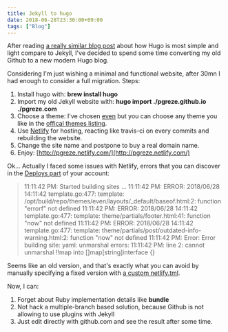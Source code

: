```yaml
---
title: Jekyll to hugo
date: 2018-06-28T23:30:00+09:00
tags: ["Blog"]
---
```


After reading [a really similar blog post](https://www.dannyguo.com/blog/migrating-from-jekyll-to-hugo/) 
about how Hugo is most simple and light compare to Jekyll,
I've decided to spend some time converting my old Github to a new modern Hugo blog.

Considering I'm just wishing a minimal and functional website,
after 30mn I had enough to consider a full migration.
Steps:

1. Install hugo with: **brew install hugo**
2. Import my old Jekyll website with: **hugo import ./pgreze.github.io ./pgreze.com**
3. Choose a theme: I've chosen [even](https://github.com/olOwOlo/hugo-theme-even) but you can choose any theme you like in the [offical themes listing](https://themes.gohugo.io/).
4. Use [Netlify](https://netlify.com) for hosting, reacting like travis-ci on every commits and rebuilding the website.
5. Change the site name and postpone to buy a real domain name.
6. Enjoy: [http://pgreze.netlify.com/](http://pgreze.netlify.com/)

Ok... Actually I faced some issues with Netlify, errors that you can discover in the 
[Deploys part](https://app.netlify.com/sites/pgreze/deploys/5b34ec94fdd72a50014bf497) 
of your account:

> 11:11:42 PM: Started building sites ...
> 11:11:42 PM: ERROR: 2018/06/28 14:11:42 template.go:477: template: /opt/build/repo/themes/even/layouts/_default/baseof.html:2: function "errorf" not defined
> 11:11:42 PM: ERROR: 2018/06/28 14:11:42 template.go:477: template: theme/partials/footer.html:41: function "now" not defined
> 11:11:42 PM: ERROR: 2018/06/28 14:11:42 template.go:477: template: theme/partials/post/outdated-info-warning.html:2: function "now" not defined
> 11:11:42 PM: Error: Error building site: yaml: unmarshal errors:
> 11:11:42 PM:   line 2: cannot unmarshal !!map into []map[string]interface {}

Seems like an old version, and that's exactly what you can avoid
by manually specifying a fixed version with
[a custom netlify.tml](https://www.netlify.com/blog/2017/04/11/netlify-plus-hugo-0.20-and-beyond/).

Now, I can:

1. Forget about Ruby implementation details like **bundle**
2. Not hack a multiple-branch based solution, because Github is not allowing to use plugins with Jekyll
3. Just edit directly with github.com and see the result after some time.
